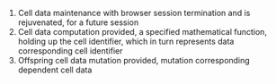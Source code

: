 1. Cell data maintenance with browser session termination and is rejuvenated, for a future session
2. Cell data computation provided, a specified mathematical function, holding up the cell identifier, which in turn represents data corresponding cell identifier
3. Offspring cell data mutation provided, mutation corresponding dependent cell data
